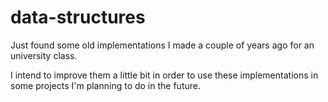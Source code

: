 # data-structures

Just found some old implementations I made a couple of years ago for an university class.

I intend to improve them a little bit in order to use these implementations in some projects I'm planning to do in the future.
